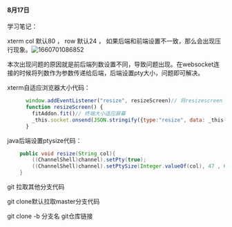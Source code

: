 #### 8月17日

学习笔记：

xterm col 默认80 ， row 默认24 ， 如果后端和前端设置不一致，那么会出现压行现象。![1660701086852](C:/Users/xf/Desktop/%E5%AD%A6%E4%B9%A0%E7%AC%94%E8%AE%B0/sitech/assets/1660701086852.png)

本次出现问题的原因就是前后端列数设置不同，导致问题出现。在websocket连接的时候将列数作为参数传递给后端，后端设置pty大小，问题即可解决。

xterm自适应浏览器大小代码：

```javascript
      window.addEventListener("resize", resizeScreen)// 将resizescreen 函数加入到window resize 的事件监听函数中去，发生大小变化，执行resizeScreen函数
      function resizeScreen() {
        fitAddon.fit()// 终端大小适应屏幕
        _this.socket.onsend(JSON.stringify({type:"resize", data: _this.term.cols})); //转换为字符串
      }
```

java后端设置ptysize代码：

```java
    public void resize(String col){
        ((ChannelShell)channel).setPty(true);
        ((ChannelShell)channel).setPtySize(Integer.valueOf(col), 47 , 640, 480);
    }
```

git 拉取其他分支代码

git clone默认拉取master分支代码

git clone -b 分支名 git仓库链接

